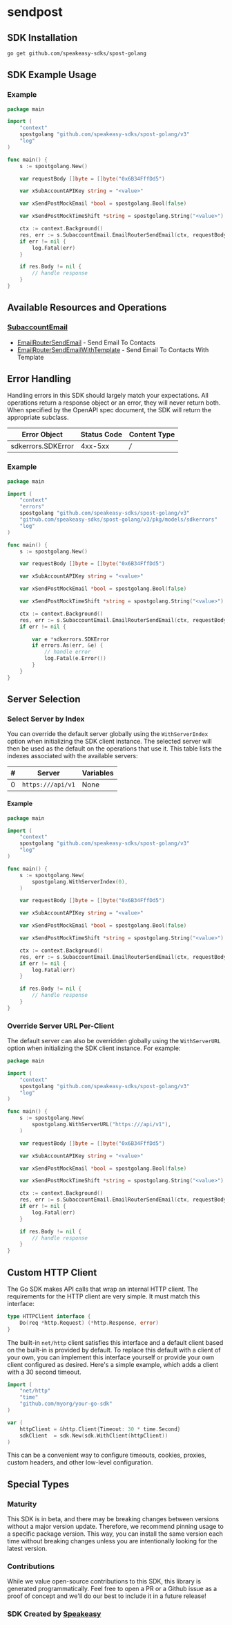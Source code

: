 # sendpost

<!-- Start SDK Installation [installation] -->
## SDK Installation

```bash
go get github.com/speakeasy-sdks/spost-golang
```
<!-- End SDK Installation [installation] -->

<!-- Start SDK Example Usage [usage] -->
## SDK Example Usage

### Example

```go
package main

import (
	"context"
	spostgolang "github.com/speakeasy-sdks/spost-golang/v3"
	"log"
)

func main() {
	s := spostgolang.New()

	var requestBody []byte = []byte("0x6B34FffDd5")

	var xSubAccountAPIKey string = "<value>"

	var xSendPostMockEmail *bool = spostgolang.Bool(false)

	var xSendPostMockTimeShift *string = spostgolang.String("<value>")

	ctx := context.Background()
	res, err := s.SubaccountEmail.EmailRouterSendEmail(ctx, requestBody, xSubAccountAPIKey, xSendPostMockEmail, xSendPostMockTimeShift)
	if err != nil {
		log.Fatal(err)
	}

	if res.Body != nil {
		// handle response
	}
}

```
<!-- End SDK Example Usage [usage] -->

<!-- Start Available Resources and Operations [operations] -->
## Available Resources and Operations

### [SubaccountEmail](docs/sdks/subaccountemail/README.md)

* [EmailRouterSendEmail](docs/sdks/subaccountemail/README.md#emailroutersendemail) - Send Email To Contacts
* [EmailRouterSendEmailWithTemplate](docs/sdks/subaccountemail/README.md#emailroutersendemailwithtemplate) - Send Email To Contacts With Template
<!-- End Available Resources and Operations [operations] -->





<!-- Start Error Handling [errors] -->
## Error Handling

Handling errors in this SDK should largely match your expectations.  All operations return a response object or an error, they will never return both.  When specified by the OpenAPI spec document, the SDK will return the appropriate subclass.

| Error Object       | Status Code        | Content Type       |
| ------------------ | ------------------ | ------------------ |
| sdkerrors.SDKError | 4xx-5xx            | */*                |

### Example

```go
package main

import (
	"context"
	"errors"
	spostgolang "github.com/speakeasy-sdks/spost-golang/v3"
	"github.com/speakeasy-sdks/spost-golang/v3/pkg/models/sdkerrors"
	"log"
)

func main() {
	s := spostgolang.New()

	var requestBody []byte = []byte("0x6B34FffDd5")

	var xSubAccountAPIKey string = "<value>"

	var xSendPostMockEmail *bool = spostgolang.Bool(false)

	var xSendPostMockTimeShift *string = spostgolang.String("<value>")

	ctx := context.Background()
	res, err := s.SubaccountEmail.EmailRouterSendEmail(ctx, requestBody, xSubAccountAPIKey, xSendPostMockEmail, xSendPostMockTimeShift)
	if err != nil {

		var e *sdkerrors.SDKError
		if errors.As(err, &e) {
			// handle error
			log.Fatal(e.Error())
		}
	}
}

```
<!-- End Error Handling [errors] -->



<!-- Start Server Selection [server] -->
## Server Selection

### Select Server by Index

You can override the default server globally using the `WithServerIndex` option when initializing the SDK client instance. The selected server will then be used as the default on the operations that use it. This table lists the indexes associated with the available servers:

| # | Server | Variables |
| - | ------ | --------- |
| 0 | `https:///api/v1` | None |

#### Example

```go
package main

import (
	"context"
	spostgolang "github.com/speakeasy-sdks/spost-golang/v3"
	"log"
)

func main() {
	s := spostgolang.New(
		spostgolang.WithServerIndex(0),
	)

	var requestBody []byte = []byte("0x6B34FffDd5")

	var xSubAccountAPIKey string = "<value>"

	var xSendPostMockEmail *bool = spostgolang.Bool(false)

	var xSendPostMockTimeShift *string = spostgolang.String("<value>")

	ctx := context.Background()
	res, err := s.SubaccountEmail.EmailRouterSendEmail(ctx, requestBody, xSubAccountAPIKey, xSendPostMockEmail, xSendPostMockTimeShift)
	if err != nil {
		log.Fatal(err)
	}

	if res.Body != nil {
		// handle response
	}
}

```


### Override Server URL Per-Client

The default server can also be overridden globally using the `WithServerURL` option when initializing the SDK client instance. For example:
```go
package main

import (
	"context"
	spostgolang "github.com/speakeasy-sdks/spost-golang/v3"
	"log"
)

func main() {
	s := spostgolang.New(
		spostgolang.WithServerURL("https:///api/v1"),
	)

	var requestBody []byte = []byte("0x6B34FffDd5")

	var xSubAccountAPIKey string = "<value>"

	var xSendPostMockEmail *bool = spostgolang.Bool(false)

	var xSendPostMockTimeShift *string = spostgolang.String("<value>")

	ctx := context.Background()
	res, err := s.SubaccountEmail.EmailRouterSendEmail(ctx, requestBody, xSubAccountAPIKey, xSendPostMockEmail, xSendPostMockTimeShift)
	if err != nil {
		log.Fatal(err)
	}

	if res.Body != nil {
		// handle response
	}
}

```
<!-- End Server Selection [server] -->



<!-- Start Custom HTTP Client [http-client] -->
## Custom HTTP Client

The Go SDK makes API calls that wrap an internal HTTP client. The requirements for the HTTP client are very simple. It must match this interface:

```go
type HTTPClient interface {
	Do(req *http.Request) (*http.Response, error)
}
```

The built-in `net/http` client satisfies this interface and a default client based on the built-in is provided by default. To replace this default with a client of your own, you can implement this interface yourself or provide your own client configured as desired. Here's a simple example, which adds a client with a 30 second timeout.

```go
import (
	"net/http"
	"time"
	"github.com/myorg/your-go-sdk"
)

var (
	httpClient = &http.Client{Timeout: 30 * time.Second}
	sdkClient  = sdk.New(sdk.WithClient(httpClient))
)
```

This can be a convenient way to configure timeouts, cookies, proxies, custom headers, and other low-level configuration.
<!-- End Custom HTTP Client [http-client] -->



<!-- Start Special Types [types] -->
## Special Types


<!-- End Special Types [types] -->

<!-- Placeholder for Future Speakeasy SDK Sections -->



### Maturity

This SDK is in beta, and there may be breaking changes between versions without a major version update. Therefore, we recommend pinning usage
to a specific package version. This way, you can install the same version each time without breaking changes unless you are intentionally
looking for the latest version.

### Contributions

While we value open-source contributions to this SDK, this library is generated programmatically.
Feel free to open a PR or a Github issue as a proof of concept and we'll do our best to include it in a future release!

### SDK Created by [Speakeasy](https://docs.speakeasyapi.dev/docs/using-speakeasy/client-sdks)
